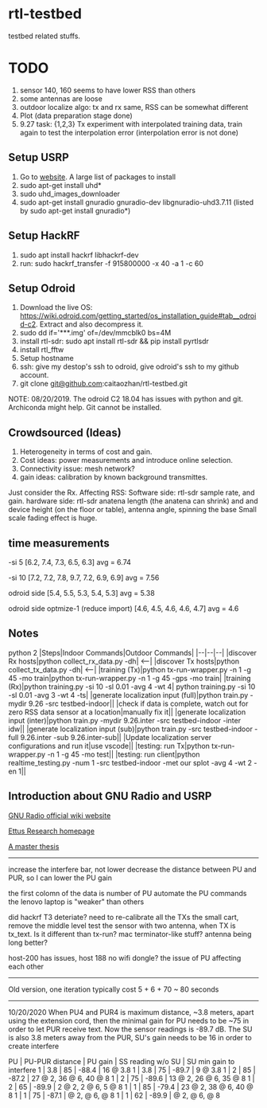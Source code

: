 # rtl-testbed
testbed related stuffs.

# TODO
1. sensor 140, 160 seems to have lower RSS than others
2. some antennas are loose
3. outdoor localize algo: tx and rx same, RSS can be somewhat different
2. Plot (data preparation stage done)
3. 9.27 task: {1,2,3} Tx experiment with interpolated training data, train again to test the interpolation error (interpolation error is not done)


## Setup USRP
1) Go to [website](https://kb.ettus.com/Building_and_Installing_the_USRP_Open-Source_Toolchain_(UHD_and_GNU_Radio)_on_Linux). A large list of packages to install
2) sudo apt-get install uhd*
3) sudo uhd_images_downloader
4) sudo apt-get install gnuradio gnuradio-dev libgnuradio-uhd3.7.11 (listed by sudo apt-get install gnuradio*)

## Setup HackRF
1) sudo apt install hackrf libhackrf-dev
2) run: sudo hackrf_transfer -f 915800000  -x 40  -a 1 -c 60

## Setup Odroid
1) Download the live OS: https://wiki.odroid.com/getting_started/os_installation_guide#tab__odroid-c2. Extract and also decompress it.
2) sudo dd if='***.img' of=/dev/mmcblk0 bs=4M
3) install rtl-sdr: sudo apt install rtl-sdr && pip install pyrtlsdr
4) install rtl_fftw
5) Setup hostname
6) ssh: give my destop's ssh to odroid, give odroid's ssh to my github account.
7) git clone git@github.com:caitaozhan/rtl-testbed.git

NOTE: 08/20/2019. The odroid C2 18.04 has issues with python and git. Archiconda might help. Git cannot be installed.

## Crowdsourced (Ideas)
1) Heterogeneity in terms of cost and gain.
2) Cost ideas: power measurements and introduce online selection.
3) Connectivity issue: mesh network?
4) gain ideas: calibration by known background transmittes.


Just consider the Rx. Affecting RSS:
Software side: rtl-sdr sample rate, and gain.
hardware side: rtl-sdr anatena length (the anatena can shrink) and and device height (on the floor or table), antenna angle, spinning the base
Small scale fading effect is huge.


## time measurements

-si 5
[6.2, 7.4, 7.3, 6.5, 6.3]              avg = 6.74

-si 10
[7.2, 7.2, 7.8, 9.7, 7.2, 6.9, 6.9]    avg = 7.56

odroid side
[5.4, 5.5, 5.3, 5.4, 5.3]              avg = 5.38

odroid side optmize-1 (reduce import)
[4.6, 4.5, 4.6, 4.6, 4.7]              avg = 4.6


## Notes
python 2
|Steps|Indoor Commands|Outdoor Commands|
|--|--|--|
|discover Rx hosts|python collect_rx_data.py -dh| <--|
|discover Tx hosts|python collect_tx_data.py -dh| <--|
|training (Tx)|python tx-run-wrapper.py -n 1 -g 45 -mo train|python tx-run-wrapper.py -n 1 -g 45 -gps -mo train|
|training (Rx)|python training.py -si 10 -sl 0.01 -avg 4 -wt 4| python training.py -si 10 -sl 0.01 -avg 3 -wt 4 -ts|
|generate localization input (full)|python train.py -mydir 9.26 -src testbed-indoor||
|check if data is complete, watch out for zero RSS data sensor at a location|manually fix it||
|generate localization input (inter)|python train.py -mydir 9.26.inter -src testbed-indoor -inter idw||
|generate localization input (sub)|python train.py -src testbed-indoor -full 9.26.inter -sub 9.26.inter-sub||
|Update localization server configurations and run it|use vscode||
|testing: run Tx|python tx-run-wrapper.py -n 1 -g 45 -mo test||
|testing: run client|python realtime_testing.py -num 1 -src testbed-indoor -met our splot -avg 4 -wt 2 -en 1||

## Introduction about GNU Radio and USRP
[GNU Radio official wiki website](https://wiki.gnuradio.org/index.php/Main_Page)

[Ettus Research homepage](https://kb.ettus.com/Knowledge_Base)

[A master thesis](http://oa.upm.es/21618/1/TESIS_MASTER_LEI_ZHANG.pdf)


---

increase the interfere bar, not lower
decrease the distance between PU and PUR, so I can lower the PU gain

the first colomn of the data is number of PU
automate the PU commands
the lenovo laptop is "weaker" than others

did hackrf T3 deteriate? need to re-calibrate all the TXs
the small cart, remove the middle level
test the sensor with two antenna, when TX is tx_text. Is it different than tx-run?
mac terminator-like stuff?
antenna being long better?

host-200 has issues, host 188 no wifi dongle?
the issue of PU affecting each other


---
Old version, one iteration typically cost 5 + 6 + 70  ~ 80 seconds

---

10/20/2020
When PU4 and PUR4 is maximum distance, ~3.8 meters, apart using the extension cord, 
then the minimal gain for PU needs to be ~75 in order to let PUR receive text. 
Now the sensor readings is -89.7 dB.
The SU is also 3.8 meters away from the PUR, SU's gain needs to be 16 in order to create interfere

PU | PU-PUR distance | PU gain | SS reading w/o SU | SU min gain to interfere
1  | 3.8             | 85      | -88.4             | 16 @ 3.8
1  | 3.8             | 75      | -89.7             | 9  @ 3.8
1  | 2               | 85      | -87.2             | 27 @ 2, 36 @ 6, 40 @ 8
1  | 2               | 75      | -89.6             | 13 @ 2, 26 @ 6, 35 @ 8
1  | 2               | 65      | -89.9             | 2  @ 2, 2  @ 6, 5  @ 8
1  | 1               | 85      | -79.4             | 23 @ 2, 38 @ 6, 40 @ 8
1  | 1               | 75      | -87.1             |  @ 2,  @ 6,  @ 8
1  | 1               | 62      | -89.9             |  @ 2,  @ 6,  @ 8